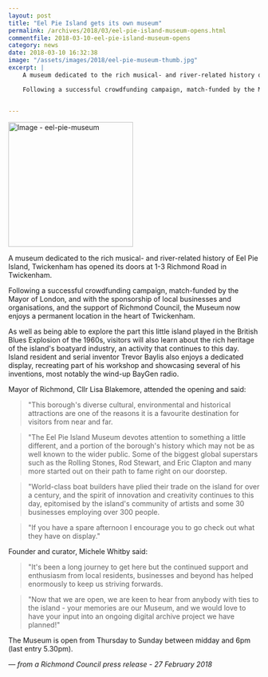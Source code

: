 ```yaml
---
layout: post
title: "Eel Pie Island gets its own museum"
permalink: /archives/2018/03/eel-pie-island-museum-opens.html
commentfile: 2018-03-10-eel-pie-island-museum-opens
category: news
date: 2018-03-10 16:32:38
image: "/assets/images/2018/eel-pie-museum-thumb.jpg"
excerpt: |
    A museum dedicated to the rich musical- and river-related history of Eel Pie Island, Twickenham has opened its doors at 1-3 Richmond Road in Twickenham.

    Following a successful crowdfunding campaign, match-funded by the Mayor of London, and with the sponsorship of local businesses and organisations, and the support of Richmond Council, the Museum now enjoys a permanent location in the heart of Twickenham.


---
```


<a href="/assets/images/2018/eel-pie-museum.jpg" title="Click for a larger image"><img src="/assets/images/2018/eel-pie-museum-thumb.jpg" width="250" alt="Image - eel-pie-museum"  class="photo right"/></a>

A museum dedicated to the rich musical- and river-related history of Eel Pie Island, Twickenham has opened its doors at 1-3 Richmond Road in Twickenham.

Following a successful crowdfunding campaign, match-funded by the Mayor of London, and with the sponsorship of local businesses and organisations, and the support of Richmond Council, the Museum now enjoys a permanent location in the heart of Twickenham.

As well as being able to explore the part this little island played in the British Blues Explosion of the 1960s, visitors will also learn about the rich heritage of the island's boatyard industry, an activity that continues to this day. Island resident and serial inventor Trevor Baylis also enjoys a dedicated display, recreating part of his workshop and showcasing several of his inventions, most notably the wind-up BayGen radio.

Mayor of Richmond, Cllr Lisa Blakemore, attended the opening and said:

> "This borough's diverse cultural, environmental and historical attractions are one of the reasons it is a favourite destination for visitors from near and far.

> "The Eel Pie Island Museum devotes attention to something a little different, and a portion of the borough's history which may not be as well known to the wider public. Some of the biggest global superstars such as the Rolling Stones, Rod Stewart, and Eric Clapton and many more started out on their path to fame right on our doorstep.

> "World-class boat builders have plied their trade on the island for over a century, and the spirit of innovation and creativity continues to this day, epitomised by the island's community of artists and some 30 businesses employing over 300 people.

> "If you have a spare afternoon I encourage you to go check out what they have on display."


Founder and curator, Michele Whitby said:

> "It's been a long journey to get here but the continued support and enthusiasm from local residents, businesses and beyond has helped enormously to keep us striving forwards.

> "Now that we are open, we are keen to hear from anybody with ties to the island - your memories are our Museum, and we would love to have your input into an ongoing digital archive project we have planned!"


The Museum is open from Thursday to Sunday between midday and 6pm (last entry 5.30pm).

<cite>&mdash; from a Richmond Council press release - 27 February 2018</cite>
